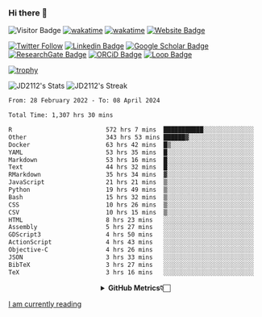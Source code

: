 ### Hi there 👋
![Visitor Badge](https://visitor-badge.laobi.icu/badge?page_id=JD2112.JD2112)
[![wakatime](https://github.com/JD2112/JD2112/actions/workflows/waka-readme.yml/badge.svg)](https://github.com/JD2112/JD2112/actions/workflows/waka-readme.yml)
[![wakatime](https://wakatime.com/badge/user/fe95275f-909a-4147-a45d-624981173898.svg)](https://wakatime.com/@fe95275f-909a-4147-a45d-624981173898)
[![Website Badge](https://img.shields.io/badge/website-informational?style=flat-square)](http://jyotirmoydas.netlify.app)

[![Twitter Follow](https://img.shields.io/twitter/follow/jyotirmoy21?style=social)](https://twitter.com/jyotirmoy21)
[![Linkedin Badge](https://img.shields.io/badge/-jyotirmoy-blue?style=plastic&logo=Linkedin&logoColor=white&link=https://www.linkedin.com/in/dasjyotirmoy/)](https://www.linkedin.com/in/dasjyotirmoy/)
[![Google Scholar Badge](https://img.shields.io/badge/-jyotirmoy-blue?style=plastic&logo=GoogleScholar&logoColor=white&link=https://scholar.google.se/citations?user=IMBYOv8AAAAJ&hl=en)](https://scholar.google.se/citations?user=IMBYOv8AAAAJ&hl=en)
[![ResearchGate Badge](https://img.shields.io/badge/-jyotirmoy-cyan?style=plastic&logo=ResearchGate&logoColor=white&link=https://www.researchgate.net/profile/Jyotirmoy-Das-3)](https://www.researchgate.net/profile/Jyotirmoy-Das-3)
[![ORCiD Badge](https://img.shields.io/badge/-jyotirmoy-green?style=plastic&logo=orcid&logoColor=white&link=https://orcid.org/0000-0002-5649-4658)](https://orcid.org/0000-0002-5649-4658)
[![Loop Badge](https://img.shields.io/badge/-jyotirmoy-orange?style=plastic&logo=Loop&logoColor=white&link=https://loop.frontiersin.org/people/1519976/overview)](https://loop.frontiersin.org/people/1519976/overview)

[![trophy](https://github-profile-trophy.vercel.app/?username=JD2112)](https://github.com/ryo-ma/github-profile-trophy)

<!--
**JD2112/JD2112** is a ✨ _special_ ✨ repository because its `README.md` (this file) appears on your GitHub profile.

Here are some ideas to get you started:

- 🔭 I’m currently working on ...
- 🌱 I’m currently learning ...
- 👯 I’m looking to collaborate on ...
- 🤔 I’m looking for help with ...
- 💬 Ask me about ...
- 📫 How to reach me: ...
- 😄 Pronouns: ...
- ⚡ Fun fact: ...
![JD2112's Top Languages](https://github-readme-stats.vercel.app/api/top-langs/?username=JD2112&theme=vue-dark&show_icons=true&hide_border=true&layout=compact)
-->
![JD2112's Stats](https://github-readme-stats.vercel.app/api?username=JD2112&theme=vue-dark&show_icons=true&hide_border=true&count_private=true)
![JD2112's Streak](https://github-readme-streak-stats.herokuapp.com/?user=JD2112&theme=vue-dark&hide_border=true)





<!--START_SECTION:waka-->

```txt
From: 28 February 2022 - To: 08 April 2024

Total Time: 1,307 hrs 30 mins

R                          572 hrs 7 mins  ███████████░░░░░░░░░░░░░░   43.76 %
Other                      343 hrs 53 mins ██████▓░░░░░░░░░░░░░░░░░░   26.30 %
Docker                     63 hrs 42 mins  █▒░░░░░░░░░░░░░░░░░░░░░░░   04.87 %
YAML                       53 hrs 35 mins  █░░░░░░░░░░░░░░░░░░░░░░░░   04.10 %
Markdown                   53 hrs 16 mins  █░░░░░░░░░░░░░░░░░░░░░░░░   04.07 %
Text                       44 hrs 32 mins  █░░░░░░░░░░░░░░░░░░░░░░░░   03.41 %
RMarkdown                  35 hrs 34 mins  ▓░░░░░░░░░░░░░░░░░░░░░░░░   02.72 %
JavaScript                 21 hrs 21 mins  ▒░░░░░░░░░░░░░░░░░░░░░░░░   01.63 %
Python                     19 hrs 49 mins  ▒░░░░░░░░░░░░░░░░░░░░░░░░   01.52 %
Bash                       15 hrs 32 mins  ▒░░░░░░░░░░░░░░░░░░░░░░░░   01.19 %
CSS                        10 hrs 26 mins  ▒░░░░░░░░░░░░░░░░░░░░░░░░   00.80 %
CSV                        10 hrs 15 mins  ▒░░░░░░░░░░░░░░░░░░░░░░░░   00.78 %
HTML                       8 hrs 23 mins   ░░░░░░░░░░░░░░░░░░░░░░░░░   00.64 %
Assembly                   5 hrs 27 mins   ░░░░░░░░░░░░░░░░░░░░░░░░░   00.42 %
GDScript3                  4 hrs 50 mins   ░░░░░░░░░░░░░░░░░░░░░░░░░   00.37 %
ActionScript               4 hrs 43 mins   ░░░░░░░░░░░░░░░░░░░░░░░░░   00.36 %
Objective-C                4 hrs 26 mins   ░░░░░░░░░░░░░░░░░░░░░░░░░   00.34 %
JSON                       3 hrs 33 mins   ░░░░░░░░░░░░░░░░░░░░░░░░░   00.27 %
BibTeX                     3 hrs 27 mins   ░░░░░░░░░░░░░░░░░░░░░░░░░   00.27 %
TeX                        3 hrs 16 mins   ░░░░░░░░░░░░░░░░░░░░░░░░░   00.25 %
```

<!--END_SECTION:waka-->

<div align="center">
    <details>
        <summary><b>GitHub Metrics👇🏻</b></summary>
    <br>
        
[Get Details](https://metrics.lecoq.io/insights/JD2112)
    </details>
</div>

<a target="_blank" href="https://www.goodreads.com/user/show/21242415-jyotirmoy-das">I am currently reading</a>


